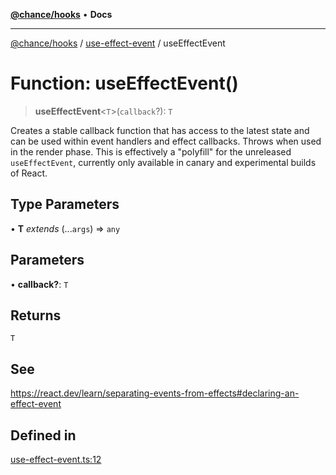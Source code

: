[**@chance/hooks**](../../README.md) • **Docs**

***

[@chance/hooks](../../modules.md) / [use-effect-event](../README.md) / useEffectEvent

# Function: useEffectEvent()

> **useEffectEvent**\<`T`\>(`callback`?): `T`

Creates a stable callback function that has access to the latest state and
can be used within event handlers and effect callbacks. Throws when used in
the render phase. This is effectively a "polyfill" for the unreleased
`useEffectEvent`, currently only available in canary and experimental builds
of React.

## Type Parameters

• **T** *extends* (...`args`) => `any`

## Parameters

• **callback?**: `T`

## Returns

`T`

## See

https://react.dev/learn/separating-events-from-effects#declaring-an-effect-event

## Defined in

[use-effect-event.ts:12](https://github.com/chaance/hooks/blob/3a106812f998ae2dc116bc6963936377cd0af671/src/use-effect-event.ts#L12)
